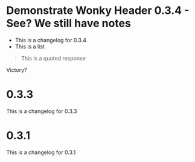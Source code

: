# Demonstrate Wonky Header 0.3.4 - See? We still have notes

* This is a changelog for 0.3.4
* This is a list

> This is a quoted response

Victory? 

# 0.3.3
This is a changelog for 0.3.3

# 0.3.1

This is a changelog for 0.3.1
